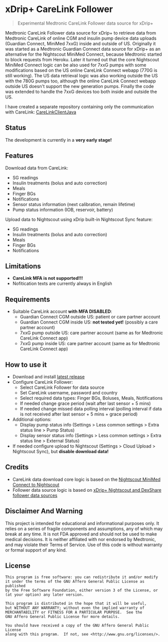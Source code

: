 # xDrip+ CareLink Follower
> Experimental Medtronic CareLink Follower data source for xDrip+

Medtronic CareLink Follower data source for xDrip+ to retrieve data from Medtronic CareLink of online CGM and insulin pump device data uploads (Guardian Connect, MiniMed 7xxG) inside and outside of US. Originally it was started as a Medtronic Guardian Connect data source for xDrip+ as an alternative for the Nightscout MiniMed Connect, because Medtronic started to block requests from Heroku. Later it turned out that the core Nightscout MiniMed Connect logic can be also used for 7xxG pumps with some modifications based on the US online CareLink Connect webapp (770G is still working). The US data retrieval logic was also working outside the US with the 780G pumps too, although the online CareLink Connect webapp outside US doesn't support the new generation pumps. Finally the code was extended to handle the 7xxG devices too both inside and outside the US.

I have created a separate repository containing only the communication
with CareLink: [CareLinkClientJava](https://github.com/benceszasz/CareLinkClientJava)

## Status
The development is currently in a **very early stage!**

## Features
Download data from CareLink:
- SG readings
- Insulin treatments (bolus and auto correction)
- Meals
- Finger BGs
- Notifications
- Sensor status information (next calibration, remain lifetime)
- Pump status information (IOB, reservoir, battery) 

Upload data to Nightscout using xDrip built-in Nightscout Sync feature:
- SG readings
- Insulin treatments (bolus and auto correction)
- Meals
- Finger BGs
- Notifications
 
## Limitations
- **CareLink MFA is not supported!!!**
- Nofitication texts are currently always in English


## Requirements
- Suitable CareLink account **with MFA DISABLED**:
    - Guardian Connect CGM outside US: patient or care partner account
    - Guardian Connect CGM inside US: **not tested yet!** (possibly a care partner account)
    - 7xxG pump outside US: care partner account (same as for Medtronic CareLink Connect app)
  -   7xxG pump inside US: care partner account (same as for Medtronic
      CareLink Connect app)

## How to use it
- Download and install [latest release](https://github.com/benceszasz/xDripCareLinkFollower/releases)
- Configure CareLink Follower:
  - Select CareLink Follower for data source
  - Set CareLink username, password and country
  - Select required data types: Finger BGs, Boluses, Meals,
    Notifications
  - If needed change grace period (wait after last sensor + 5 mins)
  - If needed change missed data polling interval (polling interval if
    data is not received after last sensor + 5 mins + grace period)
- Additional options:
  - Display pump status info (Settings > Less common settings > Extra
    status line > Pump Status)
  - Display sensor status info (Settings > Less common settings > Extra
    status line > External Status)
- If needed configure upload to Nightscout (Settings > Cloud
  Upload > Nightscout Sync), but **disable download data!**

## Credits
- CareLink data download core logic is based on the
  [Nightscout MiniMed Connect to Nightscout](https://github.com/nightscout/minimed-connect-to-nightscout)
- Follower data source logic is based on [xDrip+ Nightscout and DexShare
follower data sources](https://github.com/NightscoutFoundation/xDrip)

## Disclaimer And Warning
This project is intended for educational and informational purposes only. It relies on a series of fragile components and assumptions, any of which may break at any time. It is not FDA approved and should not be used to make medical decisions. It is neither affiliated with nor endorsed by Medtronic, and may violate their Terms of Service. Use of this code is without warranty or formal support of any kind.

## License

[agpl-3]: http://www.gnu.org/licenses/agpl-3.0.txt

    This program is free software: you can redistribute it and/or modify
    it under the terms of the GNU Affero General Public License as published
    by the Free Software Foundation, either version 3 of the License, or
    (at your option) any later version.
    
    This program is distributed in the hope that it will be useful,
    but WITHOUT ANY WARRANTY; without even the implied warranty of
    MERCHANTABILITY or FITNESS FOR A PARTICULAR PURPOSE.  See the
    GNU Affero General Public License for more details.
    
    You should have received a copy of the GNU Affero General Public License
    along with this program.  If not, see <http://www.gnu.org/licenses/>.
